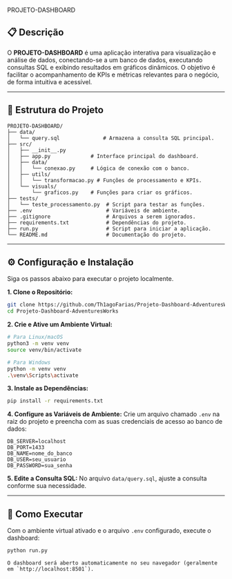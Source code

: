  PROJETO-DASHBOARD

## 📋 Descrição

O **PROJETO-DASHBOARD** é uma aplicação interativa para visualização e análise de dados, conectando-se a um banco de dados, executando consultas SQL e exibindo resultados em gráficos dinâmicos. O objetivo é facilitar o acompanhamento de KPIs e métricas relevantes para o negócio, de forma intuitiva e acessível.

---


## 📁 Estrutura do Projeto

```
PROJETO-DASHBOARD/
├── data/
│   └── query.sql              # Armazena a consulta SQL principal.
├── src/
│   ├── __init__.py
│   ├── app.py             # Interface principal do dashboard.
│   ├── data/
│   │   └── conexao.py     # Lógica de conexão com o banco.
│   ├── utils/
│   │   └── transformacao.py # Funções de processamento e KPIs.
│   └── visuals/
│       └── graficos.py    # Funções para criar os gráficos.
├── tests/
│   └── teste_processamento.py  # Script para testar as funções.
├── .env                        # Variáveis de ambiente.
├── .gitignore                  # Arquivos a serem ignorados.
├── requirements.txt            # Dependências do projeto.
├── run.py                      # Script para iniciar a aplicação.
└── README.md                   # Documentação do projeto.

```

---

## ⚙️ Configuração e Instalação

Siga os passos abaixo para executar o projeto localmente.

**1. Clone o Repositório:**
```bash
git clone https://github.com/Th1agoFarias/Projeto-Dashboard-AdventuresWorks.git
cd Projeto-Dashboard-AdventuresWorks
```

**2. Crie e Ative um Ambiente Virtual:**
```bash
# Para Linux/macOS
python3 -m venv venv
source venv/bin/activate

# Para Windows
python -m venv venv
.\venv\Scripts\activate
```

**3. Instale as Dependências:**
```bash
pip install -r requirements.txt
```

**4. Configure as Variáveis de Ambiente:**
Crie um arquivo chamado `.env` na raiz do projeto e preencha com as suas credenciais de acesso ao banco de dados:
```
DB_SERVER=localhost
DB_PORT=1433
DB_NAME=nome_do_banco
DB_USER=seu_usuario
DB_PASSWORD=sua_senha
```

**5. Edite a Consulta SQL:**
No arquivo `data/query.sql`, ajuste a consulta conforme sua necessidade.

---

## 🚀 Como Executar

Com o ambiente virtual ativado e o arquivo `.env` configurado, execute o dashboard:

```bash
python run.py
```

```
O dashboard será aberto automaticamente no seu navegador (geralmente em `http://localhost:8501`).


